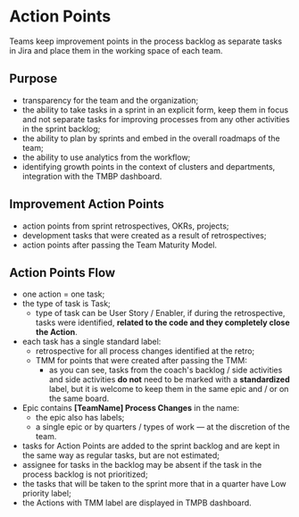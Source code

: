 # Action Points

Teams keep improvement points in the process backlog as separate tasks in Jira and place them in the working space of each team.


## Purpose

* transparency for the team and the organization;
* the ability to take tasks in a sprint in an explicit form, keep them in focus and not separate tasks for improving processes from any other activities in the sprint backlog;
* the ability to plan by sprints and embed in the overall roadmaps of the team;
* the ability to use analytics from the workflow;
* identifying growth points in the context of clusters and departments, integration with the TMBP dashboard.


## Improvement Action Points

* action points from sprint retrospectives, OKRs, projects;
* development tasks that were created as a result of retrospectives;
* action points after passing the Team Maturity Model.


## Action Points Flow

* one action = one task;
* the type of task is Task;
    * type of task can be User Story / Enabler, if during the retrospective, tasks were identified, **related to the code and they completely close the Action**.
* each task has a single standard label:
    * retrospective for all process changes identified at the retro;
    * TMM for points that were created after passing the TMM:
        * as you can see, tasks from the coach's backlog / side activities and side activities **do not** need to be marked with a **standardized** label, but it is welcome to keep them in the same epic and / or on the same board.
* Epic contains **[TeamName] Process Changes** in the name:
    * the epic also has labels;
    * a single epic or by quarters / types of work — at the discretion of the team.
* tasks for Action Points are added to the sprint backlog and are kept in the same way as regular tasks, but are not estimated;
* assignee for tasks in the backlog may be absent if the task in the process backlog is not prioritized;
* the tasks that will be taken to the sprint more that in a quarter have Low priority label;
* the Actions with TMM label are displayed in TMPB dashboard.
